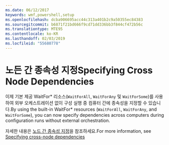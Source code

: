 ```yaml
---
ms.date: 06/12/2017
keywords: wmf,powershell,setup
ms.openlocfilehash: dcba906695acc44c313a401b2c9a50355ec84383
ms.sourcegitcommit: b6871f21bd666f9cd71dd336bb3f844cf472b56c
ms.translationtype: MTE95
ms.contentlocale: ko-KR
ms.lasthandoff: 02/03/2019
ms.locfileid: "55680778"
---
```

# <a name="specifying-cross-node-dependencies"></a><span data-ttu-id="d204f-102">노든 간 종속성 지정</span><span class="sxs-lookup"><span data-stu-id="d204f-102">Specifying Cross Node Dependencies</span></span>

<span data-ttu-id="d204f-103">이제 기본 제공 WaitFor\* 리소스(`WaitForAll`, `WaitForAny` 및 `WaitForSome`)를 사용하여 외부 오케스트레이션 없이 구성 실행 중 컴퓨터 간에 종속성을 지정할 수 있습니다.</span><span class="sxs-lookup"><span data-stu-id="d204f-103">By using the built-in WaitFor\* resources (`WaitForAll`, `WaitForAny`, and `WaitForSome`), you can now specify dependencies across computers during configuration runs without external orchestration.</span></span>

<span data-ttu-id="d204f-104">자세한 내용은 [노드 간 종속성 지정](https://msdn.microsoft.com/powershell/dsc/crossnodedependencies)을 참조하세요.</span><span class="sxs-lookup"><span data-stu-id="d204f-104">For more information, see [Specifying cross-node dependencies](https://msdn.microsoft.com/powershell/dsc/crossnodedependencies)</span></span>
